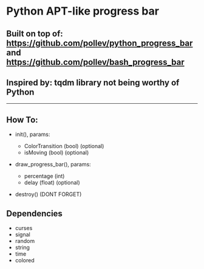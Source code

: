 # Python APT-like progress bar
## Built on top of: https://github.com/pollev/python_progress_bar and https://github.com/pollev/bash_progress_bar
## Inspired by: tqdm library not being worthy of Python
___
## How To:
* init(), params:
    * ColorTransition (bool) (optional) 
    * isMoving (bool) (optional)

* draw_progress_bar(), params:
    * percentage (int)
    * delay (float) (optional)
* destroy() (DONT FORGET)

## Dependencies
* curses
* signal
* random
* string
* time
* colored